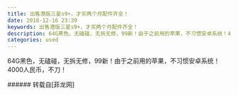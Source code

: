 ```yaml
---
title: 出售港版三星s9+，才买两个月配件齐全！
date: 2018-12-16 23:39
keywords: 出售港版三星s9+，才买两个月配件齐全！
description: 64G黑色，无磕碰，无拆无修，99新！由于之前用的苹果，不习惯安卓系统！4000人民币，不刀！
categories: used
---
```

<td class="t_f" id="postmessage_2507960">

64G黑色，无磕碰，无拆无修，99新！由于之前用的苹果，不习惯安卓系统！4000人民币，不刀！<br/>
</td>
###### 转载自[菲龙网]